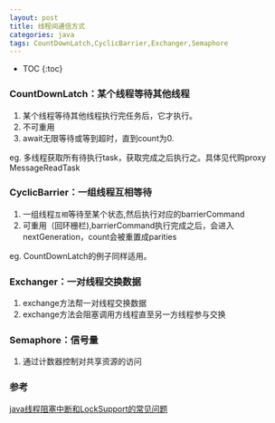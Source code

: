 ```yaml
---
layout: post
title: 线程间通信方式
categories: java
tags: CountDownLatch,CyclicBarrier,Exchanger,Semaphore
---
```


* TOC
{:toc}

### CountDownLatch：某个线程等待其他线程

1. 某个线程等待其他线程执行完任务后，它才执行。
2. 不可重用
3. await无限等待或等到超时，直到count为0.

eg. 多线程获取所有待执行task，获取完成之后执行之。具体见代购proxy MessageReadTask

### CyclicBarrier：一组线程互相等待

1. 一组线程`互相`等待至某个状态,然后执行对应的barrierCommand
2. 可重用（回环栅栏),barrierCommand执行完成之后，会进入nextGeneration，count会被重置成parities

eg. CountDownLatch的例子同样适用。

### Exchanger：一对线程交换数据

1. exchange方法帮一对线程交换数据
2. exchange方法会阻塞调用方线程直至另一方线程参与交换

### Semaphore：信号量

1. 通过计数器控制对共享资源的访问

### 参考

[java线程阻塞中断和LockSupport的常见问题](http://agapple.iteye.com/blog/970055)
